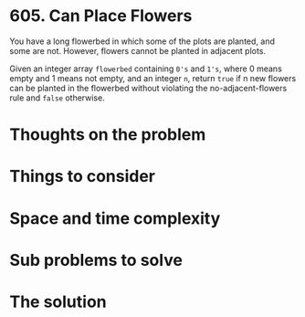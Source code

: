 # 605. Can Place Flowers

You have a long flowerbed in which some of the plots are planted, and some are not. However, flowers cannot be planted in adjacent plots.

Given an integer array `flowerbed` containing `0's` and `1's`, where 0 means empty and 1 means not empty, and an integer `n`, return `true` if n new flowers can be planted in the flowerbed without violating the no-adjacent-flowers rule and `false` otherwise.

# Thoughts on the problem

# Things to consider

# Space and time complexity

# Sub problems to solve

# The solution
